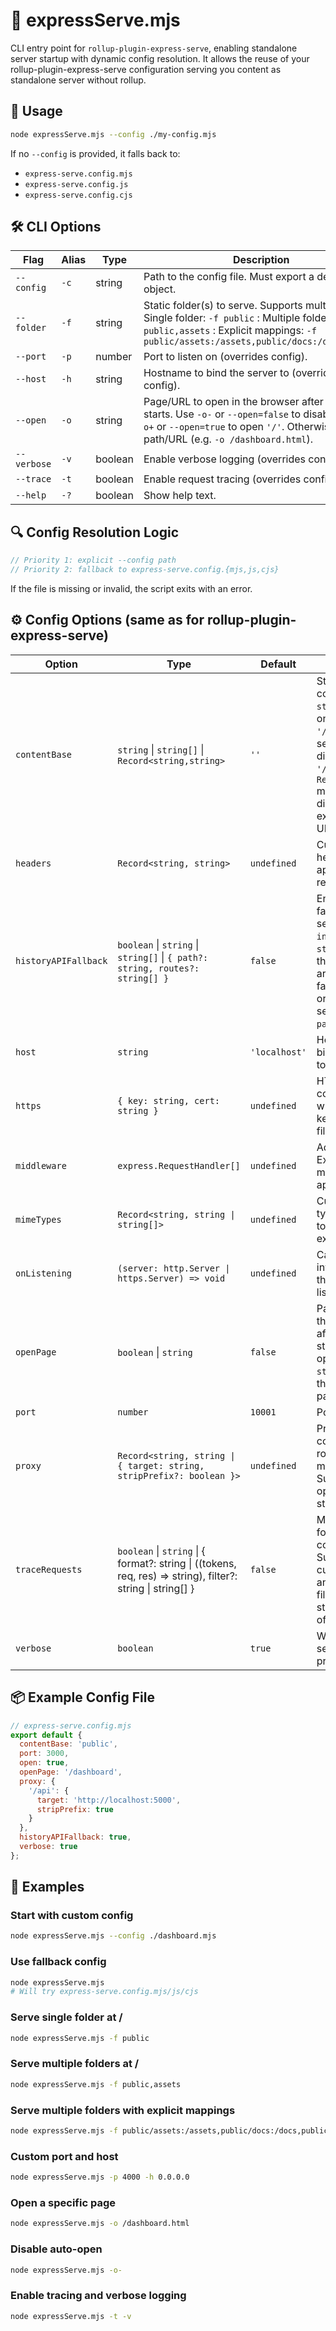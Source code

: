 # 🧩 expressServe.mjs

CLI entry point for `rollup-plugin-express-serve`, enabling standalone server startup with dynamic config resolution. It allows the reuse of your rollup-plugin-express-serve configuration serving you content as standalone server without rollup.

## 🚀 Usage

```bash
node expressServe.mjs --config ./my-config.mjs
```

If no `--config` is provided, it falls back to:

- `express-serve.config.mjs`
- `express-serve.config.js`
- `express-serve.config.cjs`

## 🛠️ CLI Options

| Flag        | Alias | Type    | Description                                                                                                                                                                                       |
|-------------|-------|---------|---------------------------------------------------------------------------------------------------------------------------------------------------------------------------------------------------|
| `--config`  | `-c`  | string  | Path to the config file. Must export a default object.                                                                                                                                            |
| `--folder`  | `-f`  | string  | Static folder(s) to serve. Supports multiple forms: Single folder: `-f public` : Multiple folders: `-f public,assets` : Explicit mappings: `-f public/assets:/assets,public/docs:/docs,root:/`    |
| `--port`    | `-p`  | number  | Port to listen on (overrides config).                                                                                                                                                             |
| `--host`    | `-h`  | string  | Hostname to bind the server to (overrides config).                                                                                                                                                |
| `--open`    | `-o`  | string  | Page/URL to open in the browser after the server starts. Use `-o-` or `--open=false` to disable. Use `-o+` or `--open=true` to open `'/'`. Otherwise pass a path/URL (e.g. `-o /dashboard.html`). |
| `--verbose` | `-v`  | boolean | Enable verbose logging (overrides config).                                                                                                                                                        |
| `--trace`   | `-t`  | boolean | Enable request tracing (overrides config).                                                                                                                                                        |
| `--help`    | `-?`  | boolean | Show help text.                                                                                                                                                                                   |

## 🔍 Config Resolution Logic

```js
// Priority 1: explicit --config path
// Priority 2: fallback to express-serve.config.{mjs,js,cjs}
```

If the file is missing or invalid, the script exits with an error.

## ⚙️ Config Options (same as for rollup-plugin-express-serve)

 Option               | Type                                                                                                        | Default       | Description                                                                                                                                                                          |
|----------------------|-------------------------------------------------------------------------------------------------------------|---------------|--------------------------------------------------------------------------------------------------------------------------------------------------------------------------------------|
| `contentBase`        | `string` \| `string[]` \| `Record<string,string>`                                                           | `''`          | Static file configuration. A `string` serves one directory at `'/'`. A `string[]` serves multiple directories at `'/'`. A `Record<dir,url>` maps directories to explicit mount URLs. |
| `headers`            | `Record<string, string>`                                                                                    | `undefined`   | Custom headers to apply to all responses.                                                                                                                                            |
| `historyAPIFallback` | `boolean` \| `string` \| `string[]` \| `{ path?: string, routes?: string[] }`                               | `false`       | Enables SPA fallback. `true` serves `index.html`, a `string` serves that file, an array defines fallback routes, or an object sets `path`/`routes`.                                  |
| `host`               | `string`                                                                                                    | `'localhost'` | Hostname to bind the server to.                                                                                                                                                      |
| `https`              | `{ key: string, cert: string }`                                                                             | `undefined`   | HTTPS configuration with paths to key and cert files.                                                                                                                                |
| `middleware`         | `express.RequestHandler[]`                                                                                  | `undefined`   | Additional Express middleware to apply.                                                                                                                                              |
| `mimeTypes`          | `Record<string, string \| string[]>`                                                                        | `undefined`   | Custom MIME type definitions to override or extend defaults.                                                                                                                         |
| `onListening`        | `(server: http.Server \| https.Server) => void`                                                             | `undefined`   | Callback invoked once the server is listening.                                                                                                                                       |
| `openPage`           | `boolean` \| `string`                                                                                       | `false`       | Page to open in the browser after the server starts. `true` opens `'/'`, a `string` opens that specific path or URL.                                                                 |
| `port`               | `number`                                                                                                    | `10001`       | Port to listen on.                                                                                                                                                                   |
| `proxy`              | `Record<string, string \| { target: string, stripPrefix?: boolean }>`                                       | `undefined`   | Proxy configuration: route to target mapping. Supports optional prefix stripping.                                                                                                    |
| `traceRequests`      | `boolean` \| `string` \| { format?: string \| ((tokens, req, res) => string), filter?: string \| string[] } | `false`       | Morgan logging format or configuration. Supports custom format and route filtering using string or array of prefixes.                                                                |
| `verbose`            | `boolean`                                                                                                   | `true`        | Whether to log server and proxy activity.                                                                                                                                            |

## 📦 Example Config File

```js
// express-serve.config.mjs
export default {
  contentBase: 'public',
  port: 3000,
  open: true,
  openPage: '/dashboard',
  proxy: {
    '/api': {
      target: 'http://localhost:5000',
      stripPrefix: true
    }
  },
  historyAPIFallback: true,
  verbose: true
};
```

## 🧪 Examples

### Start with custom config

```bash
node expressServe.mjs --config ./dashboard.mjs
```

### Use fallback config

```bash
node expressServe.mjs
# Will try express-serve.config.mjs/js/cjs
```

### Serve single folder at /

```bash
node expressServe.mjs -f public
```

### Serve multiple folders at /

```bash
node expressServe.mjs -f public,assets
```

### Serve multiple folders with explicit mappings

```bash
node expressServe.mjs -f public/assets:/assets,public/docs:/docs,public/root:/
```

### Custom port and host

```bash
node expressServe.mjs -p 4000 -h 0.0.0.0
```

### Open a specific page

```bash
node expressServe.mjs -o /dashboard.html
```

### Disable auto-open

```bash
node expressServe.mjs -o-
```

### Enable tracing and verbose logging

```bash
node expressServe.mjs -t -v
```
